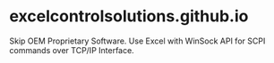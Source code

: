 # excelcontrolsolutions.github.io
Skip OEM Proprietary Software. Use Excel with WinSock API for SCPI commands over TCP/IP Interface.

